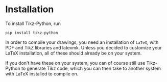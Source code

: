 # Installation


To install Tikz-Python, run
```
pip install tikz-python
```
In order to compile your drawings, you need an installation of `LaTeX`, with PDF and TikZ libraries and latexmk. Unless you decided to customize your LaTeX installation, all of these should already be on your system. 

If you don't have these on your system, you can of course still use Tikz-Python to generate Tikz code, which you can then take to another system with LaTeX installed to compile on.
